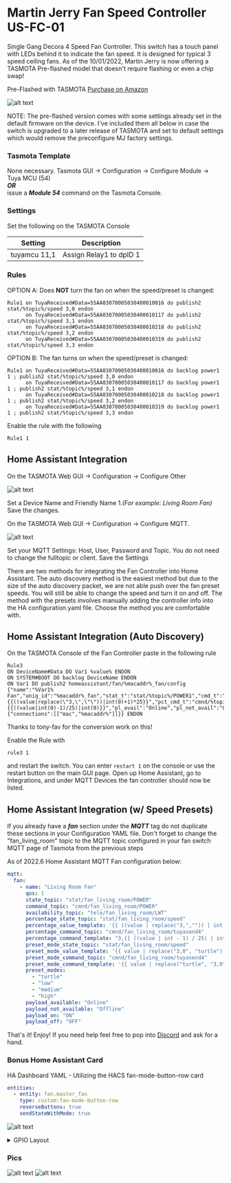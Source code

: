 # Martin Jerry Fan Speed Controller US-FC-01

Single Gang Decora 4 Speed Fan Controller.  This switch has a touch panel with LEDs behind it to indicate the fan speed.  It is designed for typical 3 speed ceiling fans.  As of the 10/01/2022, Martin Jerry is now offering a TASMOTA Pre-flashed model that doesn't require flashing or even a chip swap!

Pre-Flashed with TASMOTA [Purchase on Amazon](https://amzn.to/3EINobv)  

![alt text](/img/devices/mj-us-fc-01_external.jpg "Martin Jerry Fan Speed Controller US-FC-01 External")

NOTE: The pre-flashed version comes with some settings already set in the default firmware on the device.  I've included them all below in case the switch is upgraded to a later release of TASMOTA and set to default settings which would remove the preconfigure MJ factory settings.

### Tasmota Template
None necessary.  Tasmota GUI -> Configuration -> Configure Module -> Tuya MCU (54)  
***OR***  
issue a ***Module 54*** command on the Tasmota Console. 

### Settings
Set the following on the TASMOTA Console

| Setting | Description
|---------------|-------------
| tuyamcu 11,1 | Assign Relay1 to dpID 1

### Rules

OPTION A: Does **NOT** turn the fan on when the speed/preset is changed:  

```
Rule1 on TuyaReceived#Data=55AA03070005030400010016 do publish2 stat/%topic%/speed 3,0 endon
      on TuyaReceived#Data=55AA03070005030400010117 do publish2 stat/%topic%/speed 3,1 endon
      on TuyaReceived#Data=55AA03070005030400010218 do publish2 stat/%topic%/speed 3,2 endon
      on TuyaReceived#Data=55AA03070005030400010319 do publish2 stat/%topic%/speed 3,3 endon
```
OPTION B: The fan turns on when the speed/preset is changed:

```
Rule1 on TuyaReceived#Data=55AA03070005030400010016 do backlog power1 1 ; publish2 stat/%topic%/speed 3,0 endon
      on TuyaReceived#Data=55AA03070005030400010117 do backlog power1 1 ; publish2 stat/%topic%/speed 3,1 endon
      on TuyaReceived#Data=55AA03070005030400010218 do backlog power1 1 ; publish2 stat/%topic%/speed 3,2 endon
      on TuyaReceived#Data=55AA03070005030400010319 do backlog power1 1 ; publish2 stat/%topic%/speed 3,3 endon
```
Enable the rule with the following
```
Rule1 1
```

## Home Assistant Integration 

On the TASMOTA Web GUI -> Configuration -> Configure Other

![alt text](/img/devices/tasmota_config_other.png "TASMOTA Configuration Other Screen")

Set a Device Name and Friendly Name 1.*(For example: Living Room Fan)*  Save the changes.  

On the TASMOTA Web GUI -> Configuration -> Configure MQTT.  

![alt text](/img/devices/tasmota_config_mqtt.png "TASMOTA Configuration MQTT Screen")

Set your MQTT Settings: Host, User, Password and Topic.  You do not need to change the fulltopic or client.  Save the Settings

There are two methods for integrating the Fan Controller into Home Assistant.  The auto discovery method is the easiest method but due to the size of the auto discovery packet, we are not able push over the fan preset speeds.  You will still be able to change the speed and turn it on and off.  The method with the presets involves manually adding the controller info into the HA configuration.yaml file.  Choose the method you are comfortable with.

## Home Assistant Integration (Auto Discovery)

On the TASMOTA Console of the Fan Controller paste in the following rule
```
Rule3
ON DeviceName#Data DO Var1 %value% ENDON
ON SYSTEM#BOOT DO backlog DeviceName ENDON
ON Var1 DO publish2 homeassistant/fan/%macaddr%_fan/config {"name":"%Var1% Fan","uniq_id":"%macaddr%_fan","stat_t":"stat/%topic%/POWER1","cmd_t":"cmnd/%topic%/POWER1","avty_t":"tele/%topic%/LWT","pct_stat_t":"stat/%topic%/speed","pct_val_tpl":"{{((value|replace(\"3,\",\"\"))|int(0)+1)*25}}","pct_cmd_t":"cmnd/%topic%/tuyasend4","pct_cmd_tpl":"3,{{((value|int(0)-1)/25)|int(0)}}","pl_avail":"Online","pl_not_avail":"Offline","pl_on":"ON","pl_off":"OFF","dev":{"connections":[["mac","%macaddr%"]]}} ENDON
```
Thanks to tony-fav for the conversion work on this!  

Enable the Rule with
```
rule3 1
```
and restart the switch.  You can enter `restart 1` on the console or use the restart button on the main GUI page.  Open up Home Assistant, go to Integrations, and under MQTT Devices the fan controller should now be listed.

## Home Assistant Integration (w/ Speed Presets)

If you already have a ***fan*** section under the ***MQTT*** tag do not duplicate these sections in your Configuration YAML file.  Don't forget to change the "fan_living_room" topic to the MQTT topic configured in your fan switch MQTT page of Tasmota from the previous steps

As of 2022.6 Home Assistant MQTT Fan configuration below:
```yaml
mqtt:
  fan:
    - name: "Living Room Fan"  
      qos: 1
      state_topic: "stat/fan_living_room/POWER"
      command_topic: "cmnd/fan_living_room/POWER"
      availability_topic: "tele/fan_living_room/LWT"
      percentage_state_topic: "stat/fan_living_room/speed"
      percentage_value_template: '{{ ((value | replace("3,","")) | int + 1) * 25 }}'
      percentage_command_topic: "cmnd/fan_living_room/tuyasend4"
      percentage_command_template: "3,{{ ((value | int - 1) / 25) | int }}"
      preset_mode_state_topic: "stat/fan_living_room/speed"
      preset_mode_value_template: '{{ value | replace("3,0", "turtle") | replace("3,1", "low") | replace("3,2", "medium") | replace("3,3", "high") }}'
      preset_mode_command_topic: "cmnd/fan_living_room/tuyasend4"
      preset_mode_command_template: '{{ value | replace("turtle", "3,0") | replace("low", "3,1") | replace("medium", "3,2") | replace("high", "3,3") }}'
      preset_modes:
        - "turtle"
        - "low"
        - "medium"
        - "high"
      payload_available: "Online"
      payload_not_available: "Offline"
      payload_on: "ON"
      payload_off: "OFF"
```

That's it!  Enjoy!  If you need help feel free to pop into [Discord](https://discord.digiblur.com) and ask for a hand.  

### Bonus Home Assistant Card

HA Dashboard YAML - Utilizing the HACS fan-mode-button-row card

```yaml
entities:
  - entity: fan.master_fan
    type: custom:fan-mode-button-row
    reverseButtons: true
    sendStateWithMode: true
```
![alt text](/img/devices/ha_fan_card.png "HA Fan Card")

<details><summary>GPIO Layout</summary>     
<p>

| GPIO |    Component | Description |
|------ |-------------|-------------|         
|GPIO01	| Tuya TX | MCU Transmit
|GPIO03 | Tuya RX | MCU Recieve
</p></details>

### Pics

![alt text](/img/devices/mj-us-fc-01_external.jpg "Martin Jerry Fan Speed Controller US-FC-01 External")
![alt text](/img/devices/mj-us-fc-01_internal.jpg "Martin Jerry Fan Speed Controller US-FC-01 Internal")

